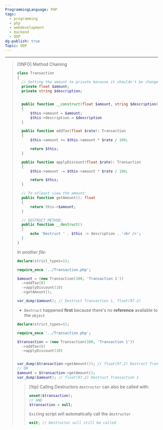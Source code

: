 ```yaml
---
ProgrammingLanguage: PHP
tags:
  - programming
  - php
  - webdevelopment
  - backend
  - OOP
dg-publish: true
Topic: OOP
---
```


---

> [!INFO] Method Chaining
>
> ```php
> class Transaction
> {
> 	// Setting the amount to private because it shouldn't be change-able
> 	private float $amount;
> 	private string $description;
>
>
> 	public function __construct(float $amount, string $description)
> 	{
> 		$this->amount = $amount;
> 		$this->description = $description
> 	}
>
> 	public function addTax(float $rate): Transaction
> 	{
> 		$this->amount += $this->amount * $rate / 100;
>
> 		return $this;
> 	}
>
> 	public function applyDiscount(float $rate): Transaction
> 	{
> 		$this->amount -= $this->amount * $rate / 100;
>
> 		return $this;
> 	}
>
> 	// To atleast view the amount:
> 	public function getAmount(): float
> 	{
> 		return this->$amount;
> 	}
>
> 	// DESTRUCT METHOD:
> 	public function __destruct()
> 	{
> 		echo 'Destruct ' . $this -> description . '<br />';
> 	}
> }
> ```
>
> _In another file:_
>
> ```php
> declare(strict_types=1);
>
> require_once '../Transaction.php';
>
> $amount = (new Transaction(100, 'Transaction 1'))
> 	->addTax(8)
> 	->applyDiscount(10)
> 	->getAmount();
>
> var_dump($amount); // Destruct Transaction 1, float(97.2)
> ```
>
> - `Destruct` happened **first** because there's no **reference** available to the `object`
>
> ```php
> declare(strict_types=1);
>
> require_once '../Transaction.php';
>
> $transaction = (new Transaction(100, 'Transaction 1'))
> 	->addTax(8)
> 	->applyDiscount(10)
>
>
> var_dump($transaction->getAmount()); // float(97.2) Destruct Transaction 1
> // OR
> $amount = $transaction->getAmount();
> var_dump($amount); // float(97.2) Destruct Transaction 1
> ```
>
> > [!tip] Calling Destructors
> > `destructor` can also be called with:
> >
> > ```php
> > unset($transaction);
> > // AND
> > $transaction = null;
> > ```
> >
> > `Exit`ing script will automatically call the `destructor`
> >
> > ```php
> > exit; // Destructor will still be called
> > ```
